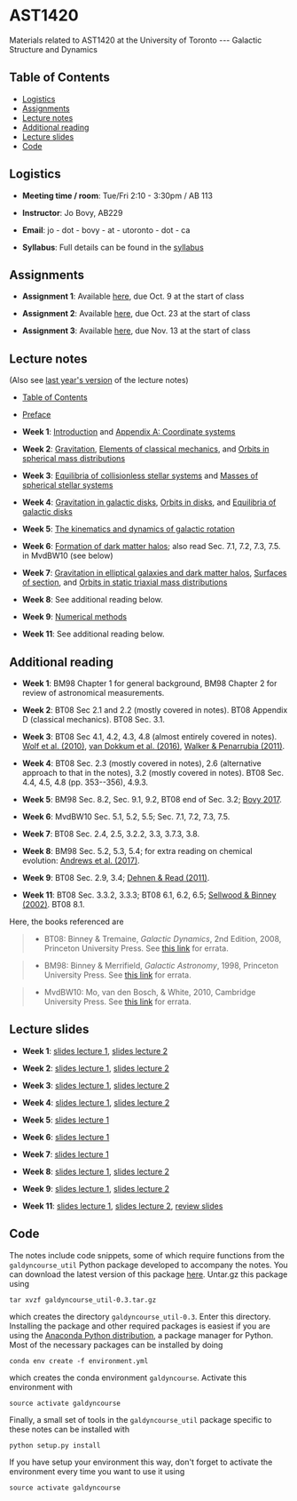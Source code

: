 # AST1420
Materials related to AST1420 at the University of Toronto --- Galactic Structure and Dynamics

## Table of Contents

* [Logistics](#logistics)
* [Assignments](#assignments)
* [Lecture notes](#lecture-notes)
* [Additional reading](#additional-reading)
* [Lecture slides](#lecture-slides)
* [Code](#code)

## Logistics

* **Meeting time / room**: Tue/Fri 2:10 - 3:30pm / AB 113

* **Instructor**: Jo Bovy, AB229

* **Email**: jo - dot - bovy - at - utoronto - dot - ca

* **Syllabus**: Full details can be found in the [syllabus](https://github.com/jobovy/AST1420/blob/master/syllabus/syllabus-ast1420.pdf)

## Assignments

* **Assignment 1**: Available [here](http://astro.utoronto.ca/~bovy/AST1420/assignments/assignment1.pdf), due Oct. 9 at the start of class

* **Assignment 2**: Available [here](http://astro.utoronto.ca/~bovy/AST1420/assignments/assignment2.pdf), due Oct. 23 at the start of class

* **Assignment 3**: Available [here](http://astro.utoronto.ca/~bovy/AST1420/assignments/assignment3.pdf), due Nov. 13 at the start of class

## Lecture notes

(Also see [last year's version](http://astro.utoronto.ca/~bovy/AST1420/notes/index.html) of the lecture notes)

* [Table of Contents](http://astro.utoronto.ca/~bovy/AST1420/notes-2018/index.html)

* [Preface](http://astro.utoronto.ca/~bovy/AST1420/notes-2018/notebooks/00.-Preface.html)

* **Week 1**: [Introduction](http://astro.utoronto.ca/~bovy/AST1420/notes-2018/notebooks/01.-Introduction.html) and [Appendix A: Coordinate systems](http://astro.utoronto.ca/~bovy/AST1420/notes-2018/notebooks/A.-Coordinate-systems.html)

* **Week 2**: [Gravitation](http://astro.utoronto.ca/~bovy/AST1420/notes-2018/notebooks/02.-Potential-Theory-and-Spherical-Mass-Distributions.html), [Elements of classical mechanics](http://astro.utoronto.ca/~bovy/AST1420/notes-2018/notebooks/03.-Elements-of-Classical-Mechanics.html), and [Orbits in spherical mass distributions](http://astro.utoronto.ca/~bovy/AST1420/notes-2018/notebooks/04.-Orbits-in-Spherical-Potentials.html)

* **Week 3**: [Equilibria of collisionless stellar systems](http://astro.utoronto.ca/~bovy/AST1420/notes-2018/notebooks/05.-Equilibria-Spherical-Collisionless-Systems.html) and [Masses of spherical stellar systems](http://astro.utoronto.ca/~bovy/AST1420/notes-2018/notebooks/06.-Masses-Spherical-Systems.html)

* **Week 4**: [Gravitation in galactic disks](http://astro.utoronto.ca/~bovy/AST1420/notes-2018/notebooks/07.-Flattened-Mass-Distributions.html), [Orbits in disks](http://astro.utoronto.ca/~bovy/AST1420/notes-2018/notebooks/09.-Orbits-in-Disks.html), and [Equilibria of galactic disks](http://astro.utoronto.ca/~bovy/AST1420/notes-2018/notebooks/10.-Equilibria-Flattened-Collisionless-Systems.html)

* **Week 5**: [The kinematics and dynamics of galactic rotation](http://astro.utoronto.ca/~bovy/AST1420/notes-2018/notebooks/08.-Galactic-Rotation.html)

* **Week 6**: [Formation of dark matter halos](http://astro.utoronto.ca/~bovy/AST1420/notes-2018/notebooks/IV-01.-Formation-DM-Halos.html); also read Sec. 7.1, 7.2, 7.3, 7.5. in MvdBW10 (see below)

* **Week 7**: [Gravitation in elliptical galaxies and dark matter halos](http://astro.utoronto.ca/~bovy/AST1420/notes-2018/notebooks/III-01.-Triaxial-Mass-Distributions.html), [Surfaces of section](http://astro.utoronto.ca/~bovy/AST1420/notes-2018/notebooks/II-04.-Surfaces-of-Section.html), and [Orbits in static triaxial mass distributions](http://astro.utoronto.ca/~bovy/AST1420/notes-2018/notebooks/III-02.-Orbits-in-Triaxial-Mass-Distributions.html)

* **Week 8**: See additional reading below.

* **Week 9**: [Numerical methods](http://astro.utoronto.ca/~bovy/AST1420/notes-2018/notebooks/09.-N-body-Modeling.html)

* **Week 11**: See additional reading below.


## Additional reading

* **Week 1**: BM98 Chapter 1 for general background, BM98 Chapter 2
    for review of astronomical measurements.

* **Week 2**: BT08 Sec 2.1 and 2.2 (mostly covered in notes). BT08
    Appendix D (classical mechanics). BT08 Sec. 3.1.

* **Week 3**: BT08 Sec 4.1, 4.2, 4.3, 4.8 (almost entirely covered in
    notes). [Wolf et
    al. (2010)](http://adsabs.harvard.edu/abs/2010MNRAS.406.1220W),
    [van Dokkum et
    al. (2016)](http://adsabs.harvard.edu/abs/2016ApJ...828L...6V),
    [Walker & Penarrubia
    (2011)](http://adsabs.harvard.edu/abs/2011ApJ...742...20W).

* **Week 4**: BT08 Sec. 2.3 (mostly covered in notes), 2.6
    (alternative approach to that in the notes), 3.2 (mostly covered
    in notes). BT08 Sec. 4.4, 4.5, 4.8 (pp. 353--356), 4.9.3.

* **Week 5**: BM98 Sec. 8.2, Sec. 9.1, 9.2, BT08 end of Sec. 3.2;
    [Bovy 2017](http://adsabs.harvard.edu/abs/2017MNRAS.468L..63B).

* **Week 6**: MvdBW10 Sec. 5.1, 5.2, 5.5; Sec. 7.1, 7.2, 7.3, 7.5.

* **Week 7**: BT08 Sec. 2.4, 2.5, 3.2.2, 3.3, 3.7.3, 3.8.

* **Week 8**: BM98 Sec. 5.2, 5.3, 5.4; for extra reading on chemical evolution: [Andrews et
    al. (2017)](http://adsabs.harvard.edu/abs/2017ApJ...835..224A). 

* **Week 9**: BT08 Sec. 2.9, 3.4; [Dehnen & Read
    (2011)](http://adsabs.harvard.edu/abs/2011EPJP..126...55D).

* **Week 11**: BT08 Sec. 3.3.2, 3.3.3; BT08 6.1, 6.2, 6.5; [Sellwood & Binney (2002)](http://adsabs.harvard.edu/abs/2002MNRAS.336..785S). BT08 8.1.

Here, the books referenced are

> * BT08: Binney & Tremaine, *Galactic Dynamics*, 2nd Edition, 2008, Princeton University Press. See [this link](https://www-thphys.physics.ox.ac.uk/people/JamesBinney/web/index_files/BT2errors.pdf) for errata.

> * BM98: Binney & Merrifield, *Galactic Astronomy*, 1998, Princeton University Press. See [this link](http://www-thphys.physics.ox.ac.uk/people/JamesBinney/bmerrors.pdf) for errata.

> * MvdBW10: Mo, van den Bosch, \& White, 2010, Cambridge University Press. See [this link](http://people.umass.edu/hjmo/book/errata.pdf) for errata.

## Lecture slides

* **Week 1**: [slides lecture 1](http://astro.utoronto.ca/~bovy/AST1420/slides-2018/L1-AST1420-2018.pdf), [slides lecture 2](http://astro.utoronto.ca/~bovy/AST1420/slides-2018/L2-AST1420-2018.pdf)

* **Week 2**: [slides lecture 1](http://astro.utoronto.ca/~bovy/AST1420/slides-2018/L3-AST1420-2018.pdf), [slides lecture 2](http://astro.utoronto.ca/~bovy/AST1420/slides-2018/L4-AST1420-2018.pdf)

* **Week 3**: [slides lecture 1](http://astro.utoronto.ca/~bovy/AST1420/slides-2018/L5-AST1420-2018.pdf), [slides lecture 2](http://astro.utoronto.ca/~bovy/AST1420/slides-2018/L6-AST1420-2018.pdf)

* **Week 4**: [slides lecture 1](http://astro.utoronto.ca/~bovy/AST1420/slides-2018/L7-AST1420-2018.pdf), [slides lecture 2](http://astro.utoronto.ca/~bovy/AST1420/slides-2018/L8-AST1420-2018.pdf)

* **Week 5**: [slides lecture 1](http://astro.utoronto.ca/~bovy/AST1420/slides-2018/L9-AST1420-2018.pdf)

* **Week 6**: [slides lecture 1](http://astro.utoronto.ca/~bovy/AST1420/slides-2018/L10-AST1420-2018.pdf)

* **Week 7**: [slides lecture 1](http://astro.utoronto.ca/~bovy/AST1420/slides-2018/L11-AST1420-2018.pdf)

* **Week 8**: [slides lecture 1](http://astro.utoronto.ca/~bovy/AST1420/slides-2018/L12-AST1420-2018.pdf), [slides lecture 2](http://astro.utoronto.ca/~bovy/AST1420/slides-2018/L13-AST1420-2018.pdf)

* **Week 9**: [slides lecture 1](http://astro.utoronto.ca/~bovy/AST1420/slides-2018/L14-AST1420-2018.pdf), [slides lecture 2](http://astro.utoronto.ca/~bovy/AST1420/slides-2018/L15-AST1420-2018.pdf)

* **Week 11**: [slides lecture 1](http://astro.utoronto.ca/~bovy/AST1420/slides-2018/L16-AST1420-2018.pdf), [slides lecture 2](http://astro.utoronto.ca/~bovy/AST1420/slides-2018/L17-AST1420-2018.pdf), [review slides](http://astro.utoronto.ca/~bovy/AST1420/slides-2018/L17-review-AST1420-2018.pdf)

## Code

The notes include code snippets, some of which require functions from
the ``galdyncourse_util`` Python package developed to accompany the
notes. You can download the latest version of this package
[here](http://astro.utoronto.ca/~bovy/AST1420/code/galdyncourse_util-0.3.tar.gz). Untar.gz
this package using 

```
tar xvzf galdyncourse_util-0.3.tar.gz
```

which creates the directory ``galdyncourse_util-0.3``. Enter this
directory. Installing the package and other required packages is
easiest if you are using the [Anaconda Python
distribution](https://docs.continuum.io/anaconda/), a package manager
for Python. Most of the necessary packages can be installed by doing

```
conda env create -f environment.yml
```

which creates the conda environment ``galdyncourse``. Activate this
environment with

```
source activate galdyncourse
```

Finally, a small set of tools in the ``galdyncourse_util`` package
specific to these notes can be installed with

```
python setup.py install
```

If you have setup your environment this way, don't forget to activate
the environment every time you want to use it using

```
source activate galdyncourse
```
